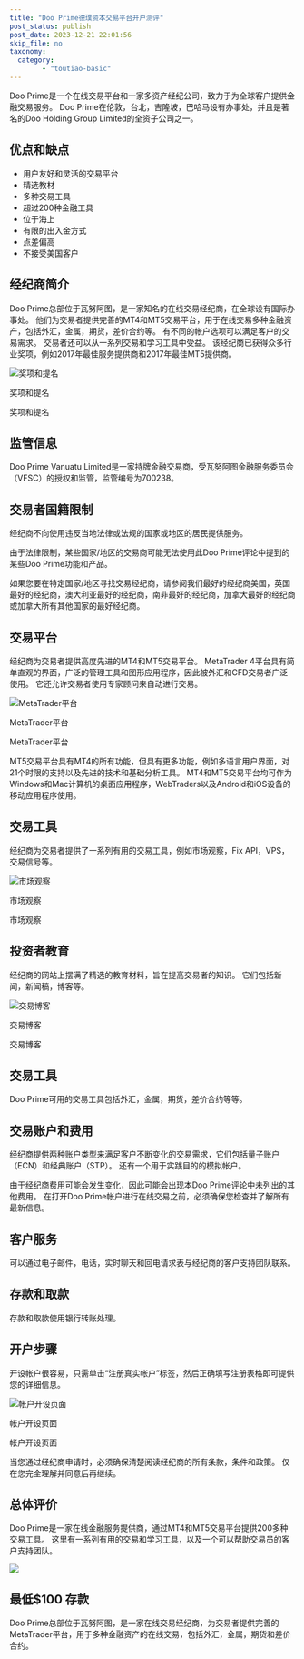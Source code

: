 ```yaml
---
title: "Doo Prime德璞资本交易平台开户测评"
post_status: publish
post_date: 2023-12-21 22:01:56
skip_file: no
taxonomy:
  category:
        - "toutiao-basic"
---
```


Doo Prime是一个在线交易平台和一家多资产经纪公司，致力于为全球客户提供金融交易服务。 Doo Prime在伦敦，台北，吉隆坡，巴哈马设有办事处，并且是著名的Doo Holding Group Limited的全资子公司之一。

## 优点和缺点

- 用户友好和灵活的交易平台
- 精选教材
- 多种交易工具
- 超过200种金融工具
- 位于海上
- 有限的出入金方式
- 点差偏高
- 不接受美国客户

## 经纪商简介

Doo Prime总部位于瓦努阿图，是一家知名的在线交易经纪商，在全球设有国际办事处。 他们为交易者提供完善的MT4和MT5交易平台，用于在线交易多种金融资产，包括外汇，金属，期货，差价合约等。 有不同的帐户选项可以满足客户的交易需求。 交易者还可以从一系列交易和学习工具中受益。 该经纪商已获得众多行业奖项，例如2017年最佳服务提供商和2017年最佳MT5提供商。

![奖项和提名](https://cdn.fendou.la/funstoutiao/2020/11/Doo-Prime-Review-Awards-and-Recognitions.jpg "奖项和提名")

奖项和提名

奖项和提名

## 监管信息

Doo Prime Vanuatu Limited是一家持牌金融交易商，受瓦努阿图金融服务委员会（VFSC）的授权和监管，监管编号为700238。

## 交易者国籍限制

经纪商不向使用违反当地法律或法规的国家或地区的居民提供服务。

由于法律限制，某些国家/地区的交易商可能无法使用此Doo Prime评论中提到的某些Doo Prime功能和产品。

如果您要在特定国家/地区寻找交易经纪商，请参阅我们最好的经纪商美国，英国最好的经纪商，澳大利亚最好的经纪商，南非最好的经纪商，加拿大最好的经纪商或加拿大所有其他国家的最好经纪商。

## 交易平台

经纪商为交易者提供高度先进的MT4和MT5交易平台。 MetaTrader 4平台具有简单直观的界面，广泛的管理工具和图形应用程序，因此被外汇和CFD交易者广泛使用。 它还允许交易者使用专家顾问来自动进行交易。

![MetaTrader平台](https://cdn.fendou.la/funstoutiao/2020/11/Doo-Prime-Review-MetaTrader-Platforms-1024x342.jpg "MetaTrader平台")

MetaTrader平台

MetaTrader平台

MT5交易平台具有MT4的所有功能，但具有更多功能，例如多语言用户界面，对21个时限的支持以及先进的技术和基础分析工具。 MT4和MT5交易平台均可作为Windows和Mac计算机的桌面应用程序，WebTraders以及Android和iOS设备的移动应用程序使用。

## 交易工具

经纪商为交易者提供了一系列有用的交易工具，例如市场观察，Fix API，VPS，交易信号等。

![市场观察](https://cdn.fendou.la/funstoutiao/2020/11/Doo-Prime-Review-Market-Watch.jpg "市场观察")

市场观察

市场观察

## 投资者教育

经纪商的网站上摆满了精选的教育材料，旨在提高交易者的知识。 它们包括新闻，新闻稿，博客等。

![交易博客](https://cdn.fendou.la/funstoutiao/2020/11/Doo-Prime-Review-Blogs-1024x323.jpg "交易博客")

交易博客

交易博客

## 交易工具

Doo Prime可用的交易工具包括外汇，金属，期货，差价合约等等。

## 交易账户和费用

经纪商提供两种账户类型来满足客户不断变化的交易需求，它们包括量子账户（ECN）和经典账户（STP）。 还有一个用于实践目的的模拟帐户。

由于经纪商费用可能会发生变化，因此可能会出现本Doo Prime评论中未列出的其他费用。 在打开Doo Prime帐户进行在线交易之前，必须确保您检查并了解所有最新信息。

## 客户服务

可以通过电子邮件，电话，实时聊天和回电请求表与经纪商的客户支持团队联系。

## 存款和取款

存款和取款使用银行转账处理。

## 开户步骤

开设帐户很容易，只需单击“注册真实帐户”标签，然后正确填写注册表格即可提供您的详细信息。

![帐户开设页面](https://cdn.fendou.la/funstoutiao/2020/11/Doo-Prime-Review-Account-Opening-Page-321x1024.jpg "帐户开设页面")

帐户开设页面

帐户开设页面

当您通过经纪商申请时，必须确保清楚阅读经纪商的所有条款，条件和政策。 仅在您完全理解并同意后再继续。

## 总体评价

Doo Prime是一家在线金融服务提供商，通过MT4和MT5交易平台提供200多种交易工具。 这里有一系列有用的交易和学习工具，以及一个可以帮助交易员的客户支持团队。

![](https://cdn.fendou.la/funstoutiao/2020/11/Doo-Prime-Logo.png)

## 最低$100 存款

Doo Prime总部位于瓦努阿图，是一家在线交易经纪商，为交易者提供完善的MetaTrader平台，用于多种金融资产的在线交易，包括外汇，金属，期货和差价合约。
